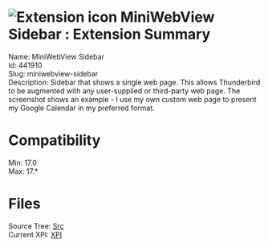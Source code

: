 # ![Extension icon](https://addons.thunderbird.net/static/img/addon-icons/default-64.png) MiniWebView Sidebar : Extension Summary

Name: MiniWebView Sidebar  
Id: 441910  
Slug: miniwebview-sidebar  
Description: Sidebar that shows a single web page. This allows Thunderbird to be augmented with any user-supplied or third-party web page. The screenshot shows an example - I use my own custom web page to present my Google Calendar in my preferred format.
  

# Compatibility
Min: 17.0  
Max: 17.*  

# Files

Source Tree: [Src](C:/Dev/Thunderbird/ThunderKdB/xall/xOther/441910-miniwebview-sidebar/src)  
Current XPI: [XPI](C:/Dev/Thunderbird/ThunderKdB/xall/xOther/441910-miniwebview-sidebar/xpi)  



